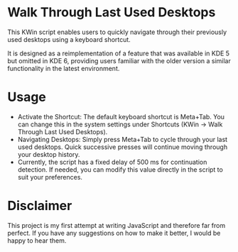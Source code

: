 # Walk Through Last Used Desktops

This KWin script enables users to quickly navigate through their previously used desktops using a keyboard shortcut.

It is designed as a reimplementation of a feature that was available in KDE 5 but omitted in KDE 6, providing users familiar with the older version a similar functionality in the latest environment.

# Usage

- Activate the Shortcut: The default keyboard shortcut is Meta+Tab. You can change this in the system settings under Shortcuts (KWin -> Walk Through Last Used Desktops).
- Navigating Desktops: Simply press Meta+Tab to cycle through your last used desktops. Quick successive presses will continue moving through your desktop history.
- Currently, the script has a fixed delay of 500 ms for continuation detection. If needed, you can modify this value directly in the script to suit your preferences.

# Disclaimer

This project is my first attempt at writing JavaScript and therefore far from perfect.
If you have any suggestions on how to make it better, I would be happy to hear them.